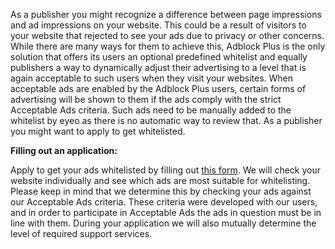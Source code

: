 As a publisher you might recognize a difference between page impressions and ad impressions on your website. This could be a result of visitors to your website that rejected to see your ads due to privacy or other concerns. While there are many ways for them to achieve this, Adblock Plus is the only solution that offers its users an optional predefined whitelist and equally publishers a way to dynamically adjust their advertising to a level that is again acceptable to such users when they visit your websites. When acceptable ads are enabled by the Adblock Plus users, certain forms of advertising will be shown to them if the ads comply with the strict Acceptable Ads criteria. Such ads need to be manually added to the whitelist by eyeo as there is no automatic way to review that. As a publisher you might want to apply to get whitelisted.

**Filling out an application:**

Apply to get your ads whitelisted by filling out [this form](https://acceptableads.com/solutions/get-whitelisted/). We will check your website individually and see which ads are most suitable for whitelisting. Please keep in mind that we determine this by checking your ads against our Acceptable Ads criteria. These criteria were developed with our users, and in order to participate in Acceptable Ads the ads in question must be in line with them. During your application we will also mutually determine the level of required support services.
